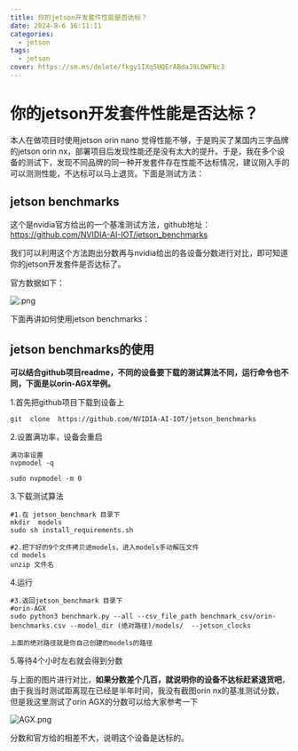 ```yaml
---
title: 你的jetson开发套件性能是否达标？
date: 2024-8-6 16:11:11
categories:
  - jetson
tags:
  - jetson
cover: https://sm.ms/delete/fkgy1IXq5UQErABdaJ9LDWFNc3
---
```


# 你的jetson开发套件性能是否达标？

本人在做项目时使用jetson orin nano 觉得性能不够，于是购买了某国内三字品牌的jetson orin nx，部署项目后发现性能还是没有太大的提升。于是，我在多个设备的测试下，发现不同品牌的同一种开发套件存在性能不达标情况，建议刚入手的可以测测性能，不达标可以马上退货。下面是测试方法：

## jetson benchmarks

这个是nvidia官方给出的一个基准测试方法，github地址：https://github.com/NVIDIA-AI-IOT/jetson_benchmarks

我们可以利用这个方法跑出分数再与nvidia给出的各设备分数进行对比，即可知道你的jetson开发套件是否达标了。

官方数据如下：

![.png](https://s2.loli.net/2024/08/06/vKfrds1MngEkBoF.png)

下面再讲如何使用jetson benchmarks：

## jetson benchmarks的使用

**可以结合github项目readme，不同的设备要下载的测试算法不同，运行命令也不同，下面是以orin-AGX举例。**

1.首先把github项目下载到设备上

```
git  clone  https://github.com/NVIDIA-AI-IOT/jetson_benchmarks
```

2.设置满功率，设备会重启

```
满功率设置
nvpmodel -q

sudo nvpmodel -m 0
```

3.下载测试算法

```
#1.在 jetson_benchmark 目录下
mkdir  models
sudo sh install_requirements.sh

#2.把下好的9个文件拷贝进models，进入models手动解压文件
cd models
unzip 文件名
```

4.运行

```
#3.返回jetson_benchmark 目录下
#orin-AGX
sudo python3 benchmark.py --all --csv_file_path benchmark_csv/orin-benchmarks.csv --model_dir (绝对路径)/models/  --jetson_clocks

上面的绝对路径就是你自己创建的models的路径
```

5.等待4个小时左右就会得到分数

与上面的图片进行对比，**如果分数差个几百，就说明你的设备不达标赶紧退货吧**，由于我当时测试距离现在已经是半年时间，我没有截图orin nx的基准测试分数，但是我这里测试了orin AGX的分数可以给大家参考一下

![AGX.png](https://s2.loli.net/2024/08/06/j1XySsednIOZUME.png)

分数和官方给的相差不大，说明这个设备是达标的。
